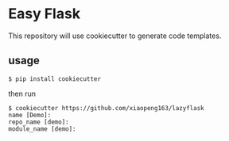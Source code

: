 # Easy Flask

This repository will use cookiecutter to generate code templates.

## usage

```
$ pip install cookiecutter
```

then run

```
$ cookiecutter https://github.com/xiaopeng163/lazyflask
name [Demo]:
repo_name [demo]:
module_name [demo]:
```